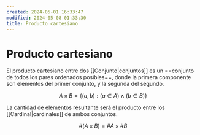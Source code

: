 ```yaml
---
created: 2024-05-01 16:33:47
modified: 2024-05-08 01:33:30
title: Producto cartesiano
---
```


# Producto cartesiano

El producto cartesiano entre dos [[Conjunto|conjuntos]] es un ==conjunto de todos los pares ordenados posibles==, donde la primera componente son elementos del primer conjunto, y la segunda del segundo.

$$
A \times B = \{ (a,b): (a \in A) \land (b \in B) \}
$$

La cantidad de elementos resultante será el producto entre los [[Cardinal|cardinales]] de ambos conjuntos.

$$
\#(A \times B) = \#A \times \#B
$$
